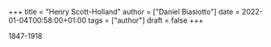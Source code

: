 +++
title = "Henry Scott-Holland"
author = ["Daniel Biasiotto"]
date = 2022-01-04T00:58:00+01:00
tags = ["author"]
draft = false
+++

1847-1918